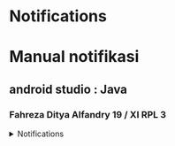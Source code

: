 # Notifications
# Manual notifikasi
## android studio : Java
### Fahreza Ditya Alfandry 19 / XI RPL 3

<details>
    <summary>Notifications</summary>

### Button
![Button](https://github.com/fhrzdty31/Notifications/blob/c8f2cc79807091301f797d7d30b51b7675d88813/screenshot/Screenshot%20(1).jpg)
### Notications
![Notifications](https://github.com/fhrzdty31/Notifications/blob/c8f2cc79807091301f797d7d30b51b7675d88813/screenshot/Screenshot%20(2).jpg)

</details>